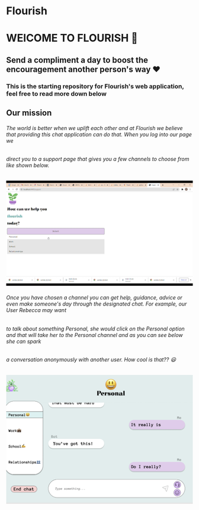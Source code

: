 # Flourish


# WElCOME TO FLOURISH 🌸

## Send a compliment a day to boost the encouragement another person's way ❤️

### This is the starting repository for Flourish's web application, feel free to read more down below


## Our mission

###### The world is better when we uplift each other and at Flourish we believe that providing this chat application can do that. When you log into our page we
###### direct you to a support page that gives you a few channels to choose from like shown below.

![This is an image](https://github.com/ElisefRaz17/flourish/blob/main/Screenshot%20(326).png)


###### Once you have chosen a channel you can get help, guidance, advice or even make someone's day through the designated chat. For example, our User Rebecca may want 
###### to talk about something Personal, she would click on the Personal option and that will take her to the Personal channel and as you can see below she can spark
###### a conversation anonymously with another user. How cool is that?? 😃
![image](https://github.com/ElisefRaz17/flourish/blob/main/Screenshot%20(327).png)

